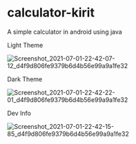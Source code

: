 # calculator-kirit
A simple calculator in android using java


Light Theme

![Screenshot_2021-07-01-22-42-07-12_d4f9d806fe9379b6d4b56e99a9a1fe32](https://user-images.githubusercontent.com/67401274/124168043-741e0100-da59-11eb-9f3c-ee3aa5aab4d2.jpg)


Dark Theme

![Screenshot_2021-07-01-22-42-22-01_d4f9d806fe9379b6d4b56e99a9a1fe32](https://user-images.githubusercontent.com/67401274/124168071-7ed89600-da59-11eb-9ebb-89b9d90263c4.jpg)


Dev Info

![Screenshot_2021-07-01-22-42-15-85_d4f9d806fe9379b6d4b56e99a9a1fe32](https://user-images.githubusercontent.com/67401274/124168106-8b5cee80-da59-11eb-8e84-1d6e76a3bc01.jpg)
